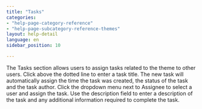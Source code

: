 ```yaml
---
title: "Tasks"
categories:
- "help-page-category-reference"
- "help-page-subcategory-reference-themes"
layout: help-detail
language: en
sidebar_position: 10

---
```


The Tasks section allows users to assign tasks related to the theme to other users. Click above the dotted line to enter a task title. The new task will automatically assign the time the task was created, the status of the task and the task author. Click the dropdown menu next to Assignee to select a user and assign the task. Use the description field to enter a description of the task and any additional information required to complete the task.
